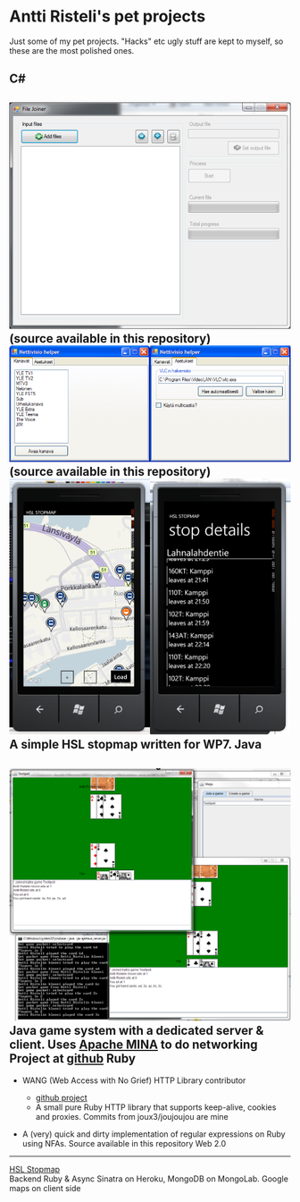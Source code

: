 Antti Risteli's pet projects
============================

Just some of my pet projects. "Hacks" etc ugly stuff are kept to myself,
so these are the most polished ones.

C#
--
![ ](https://github.com/joux3/pet_projects/raw/master/csharp_filejoiner.png)  
(source available in this repository)  
![ ](https://github.com/joux3/pet_projects/raw/master/csharp_nettivisiohelper.png)  
(source available in this repository)
![ ](https://github.com/joux3/pet_projects/raw/master/wp_stopmap.png)  
A simple HSL stopmap written for WP7. 
Java
----
![ ](https://github.com/joux3/pet_projects/raw/master/java_cardgame.png)  
Java game system with a dedicated server & client. Uses [Apache MINA](http://mina.apache.org/) to do networking  
Project at [github](https://github.com/joux3/cardgame)
Ruby
----
* WANG (Web Access with No Grief) HTTP Library contributor  
  * [github project](https://github.com/kamu/wang)  
  * A small pure Ruby HTTP library that supports keep-alive, cookies and proxies. Commits from joux3/joujoujou are mine


* A (very) quick and dirty implementation of regular expressions on Ruby using NFAs. Source available in this repository
Web 2.0
-------
[HSL Stopmap](http://hsl-stopmap.heroku.com/)  
Backend Ruby & Async Sinatra on Heroku, MongoDB on MongoLab. Google maps on client side
